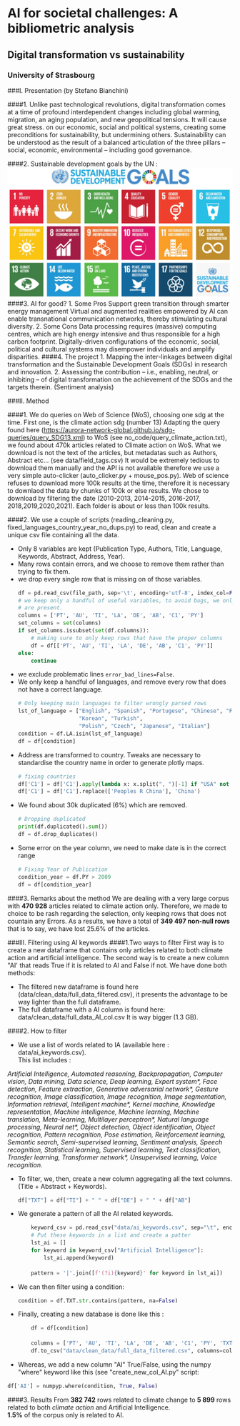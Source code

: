 #  AI for societal challenges: A bibliometric analysis

## Digital transformation vs sustainability

### University of Strasbourg

###I. Presentation (by Stefano Bianchini)

   ####1. Unlike past technological revolutions, digital transformation comes at a time of profound interdependent changes 
   including global warming, migration, an aging population, and new geopolitical tensions. 
   It will cause great stress. 
   on our economic, social and political systems, creating some preconditions for 
   sustainability, but undermining others. Sustainability can be understood as the result of a balanced 
   articulation of the three pillars – social, economic, environmental – including good governance.  
     

   ####2. Sustainable development goals by the UN :
   ![](img/sdg.jpg)
   ####3. AI for good?
      1. Some Pros
     Support green transition through smarter energy management
     Virtual and augmented realities empowered by AI can enable transnational communication networks, 
     thereby stimulating cultural diversity.
      2. Some Cons
      Data processing requires (massive) computing centres, which are high energy intensive and thus 
      responsible for a high carbon footprint.
      Digitally-driven configurations of the economic, social, political and cultural systems may 
      disempower individuals and amplify disparities.
   ####4. The project 
      1. Mapping the inter-linkages between digital transformation and the Sustainable Development Goals (SDGs) 
      in research and innovation.
      2. Assessing the contribution – i.e., enabling, neutral, or inhibiting – of digital transformation on 
      the achievement of the SDGs and the targets therein. (Sentiment analysis)  
        

###II. Method  

####1. We do queries on Web of Science (WoS), choosing one sdg at the time. First one, is the climate action sdg (number 13)
Adapting the query found here (https://aurora-network-global.github.io/sdg-queries/query_SDG13.xml) to WoS 
(see no_code/query_climate_action.txt), we found about 470k articles related to Climate action on WoS.
What we download is not the text of the articles, but metadatas such as Authors, Abstract etc...
(see data/field_tags.csv)
It would be extremely tedious to download them manually and the API is not available therefore
we use a very simple auto-clicker (auto_clicker.py + mouse_pos.py).
Web of science refuses to download more 100k results at the time, therefore it
is necessary to downlaod the data by chunks of 100k or else results. We chose to download by 
filtering the date (2010-2013, 2014-2015, 2016-2017, 2018,2019,2020,2021).
Each folder is about or less than 100k results.  

####2. We use a couple of scripts (reading_cleaning.py, fixed_languages_country_year_no_dups.py) to read, clean and 
create a unique csv file containing all the data.
  - Only 8 variables are kept (Publication Type, Authors, Title, Language, Keywords, Abstract, Address, Year).
  - Many rows contain errors, and we choose to remove them rather than trying to fix them.
  - we drop every single row that is missing on of those variables. 
    ```python
    df = pd.read_csv(file_path, sep='\t', encoding='utf-8', index_col=False, error_bad_lines=False)
    # we keep only a handful of useful variables, to avoid bugs, we only keep the file if our 8 variables
    # are present.
    columns = ['PT', 'AU', 'TI', 'LA', 'DE', 'AB', 'C1', 'PY']
    set_columns = set(columns)
    if set_columns.issubset(set(df.columns)):
        # making sure to only keep rows that have the proper columns
        df = df[['PT', 'AU', 'TI', 'LA', 'DE', 'AB', 'C1', 'PY']]
    else:
        continue

    ```
  - we exclude problematic lines ```error_bad_lines=False```.
  - We only keep a handful of languages, and remove every row that does not have a correct language.
    ```python
    # Only keeping main languages to filter wrongly parsed rows
    lst_of_language = ["English", "Spanish", "Portugese", "Chinese", "French", "Russian", "German",
                       "Korean", "Turkish",
                       "Polish", "Czech", "Japanese", "Italian"]
    condition = df.LA.isin(lst_of_language)
    df = df[condition]
    ```
  - Address are transformed to country. Tweaks are necessary to standardise the country name in order to generate 
plotly maps.
    ```python
    # fixing countries
    df['C1'] = df['C1'].apply(lambda x: x.split(", ")[-1] if "USA" not in x else "United States")
    df['C1'] = df['C1'].replace(['Peoples R China'], 'China')
    ```
  - We found about 30k duplicated (6%) which are removed.
    ```python
    # Dropping duplicated
    print(df.duplicated().sum())
    df = df.drop_duplicates()
    ```
  - Some error on the year column, we need to make date is in the correct range
    ```python
    # Fixing Year of Publication
    condition_year = df.PY > 2009
    df = df[condition_year]
    ```

####3. Remarks about the method
We are dealing with a very large corpus with **470 928** articles related to climate action 
only. Therefore, we made to choice to be rash regarding the selection, only keeping
rows that does not countain any Errors. As a results, we have a total of 
**349 497 non-null rows** that is to say, we have lost 25.6% of the articles.
  

###III. Filtering using AI keywords
   ####1.Two ways to filter
First way is to create a new dataframe that contains only articles related to both 
climate action and artificial intelligence. The second way is to create a new column "AI'
that reads True if it is related to AI and False if not. 
We have done both methods:  

- The filtered new dataframe is found here (data/clean_data/full_data_filtered.csv), 
it presents the advantage to be way lighter than the full dataframe.
- The full dataframe with a AI column is found here: data/clean_data/full_data_AI_col.csv
It is way bigger (1.3 GB).
  
####2. How to filter
- We use a list of words related to IA (available here : data/ai_keywords.csv).   
This list includes :  

_Artificial Intelligence, 
Automated reasoning, 
Backpropagation, 
Computer vision, 
Data mining, 
Data science, 
Deep learning, 
Expert system*, 
Face detection, 
Feature extraction, 
Generative adversarial network*, 
Gesture recognition, 
Image classification, 
Image recognition, 
Image segmentation, 
Information retrieval, 
Intelligent machine*, 
Kernel machine, 
Knowledge representation, 
Machine intelligence, 
Machine learning, 
Machine translation, 
Meta-learning, 
Multilayer perceptron*, 
Natural language processing, 
Neural net*, 
Object detection, 
Object identification, 
Object recognition, 
Pattern recognition, 
Pose estimation, 
Reinforcement learning, 
Semantic search, 
Semi-supervised learning,
Sentiment analysis, 
Speech recognition,
Statistical learning, 
Supervised learning, 
Text classification, 
Transfer learning, 
Transformer network*, 
Unsupervised learning, 
Voice recognition._

- To filter, we, then, create a new column aggregating all the text columns. 
(Title + Abstract + Keywords).
    ```python
    df["TXT"] = df["TI"] + " " + df["DE"] + " " + df["AB"]
    ```
- We generate a pattern of all the AI related keywords.
    ```python
        keyword_csv = pd.read_csv("data/ai_keywords.csv", sep="\t", encoding="utf-8")
        # Put these keywords in a list and create a patter
        lst_ai = []
        for keyword in keyword_csv["Artificial Intelligence"]:
            lst_ai.append(keyword)
    
        pattern = '|'.join([f'(?i){keyword}' for keyword in lst_ai])
    ```
- We can then filter using a condition:
    ```python
    condition = df.TXT.str.contains(pattern, na=False)
    ```
- Finally, creating a new database is done like this :
    ```python
        df = df[condition]
    
        columns = ['PT', 'AU', 'TI', 'LA', 'DE', 'AB', 'C1', 'PY', 'TXT']
        df.to_csv("data/clean_data/full_data_filtered.csv", columns=columns, header=True, index=False, sep='\t')
    ```
- Whereas, we add a new column "AI" True/False, using the numpy "where" keyword like this (see "create_new_col_AI.py" script:
```python
df['AI'] = numpyp.where(condition, True, False)
```

####3. Results
From **382 742** rows related to climate change to **5 899** rows related to both _climate action_ and Artificial Intelligence.  
**1.5%** of the corpus only is related to AI.
